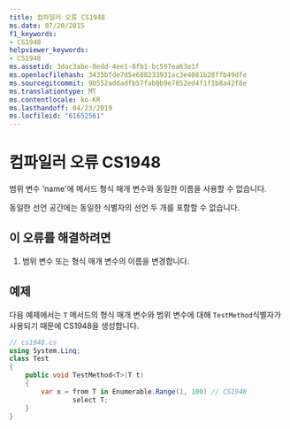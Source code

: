```yaml
---
title: 컴파일러 오류 CS1948
ms.date: 07/20/2015
f1_keywords:
- CS1948
helpviewer_keywords:
- CS1948
ms.assetid: 3dac3abe-0edd-4ee1-8fb1-bc597ea63e1f
ms.openlocfilehash: 3435bfde7d5e688233931ac3e4081b28ffb49dfe
ms.sourcegitcommit: 9b552addadfb57fab0b9e7852ed4f1f1b8a42f8e
ms.translationtype: MT
ms.contentlocale: ko-KR
ms.lasthandoff: 04/23/2019
ms.locfileid: "61652561"
---
```

# <a name="compiler-error-cs1948"></a>컴파일러 오류 CS1948
범위 변수 'name'에 메서드 형식 매개 변수와 동일한 이름을 사용할 수 없습니다.  
  
 동일한 선언 공간에는 동일한 식별자의 선언 두 개를 포함할 수 없습니다.  
  
## <a name="to-correct-this-error"></a>이 오류를 해결하려면  
  
1. 범위 변수 또는 형식 매개 변수의 이름을 변경합니다.  
  
## <a name="example"></a>예제  
 다음 예제에서는 `T` 메서드의 형식 매개 변수와 범위 변수에 대해 `TestMethod`식별자가 사용되기 때문에 CS1948을 생성합니다.  
  
```csharp  
// cs1948.cs  
using System.Linq;  
class Test  
{  
    public void TestMethod<T>(T t)  
    {  
        var x = from T in Enumerable.Range(1, 100) // CS1948  
                select T;  
    }  
}  
```
